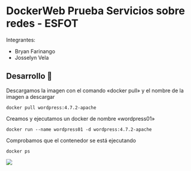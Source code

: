# DockerWeb Prueba Servicios sobre redes - ESFOT
Integrantes:  
* Bryan Farinango
* Josselyn Vela
## Desarrollo 🚀
Descargamos la imagen con el comando «docker pull» y el nombre de la imagen a descargar
```
docker pull wordpress:4.7.2-apache
```
Creamos y ejecutamos un docker de nombre «wordpress01»
```
docker run --name wordpress01 -d wordpress:4.7.2-apache
```
Comprobamos que el contenedor se está ejecutando
```
docker ps
```
![](https://github.com/Bryan-Farinango/dockerWeb/edit/master/assets/p1.png)

































          

